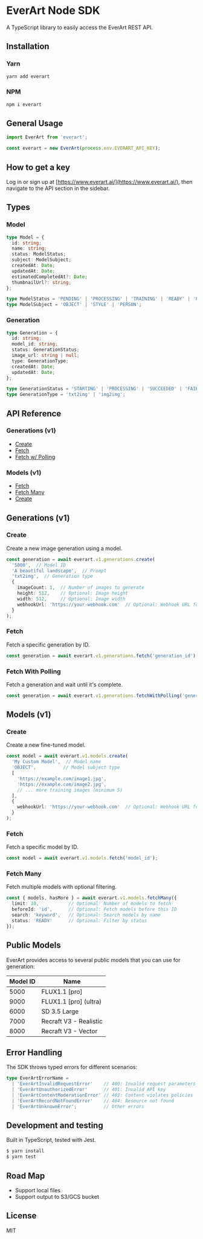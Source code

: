 # EverArt Node SDK

A TypeScript library to easily access the EverArt REST API.

## Installation

### Yarn
```bash
yarn add everart
```
### NPM
```bash
npm i everart
```

## General Usage

```typescript
import EverArt from 'everart';

const everart = new EverArt(process.env.EVERART_API_KEY);
```

## How to get a key
Log in or sign up at [https://www.everart.ai/](https://www.everart.ai/), then navigate to the API section in the sidebar.

## Types

### Model

```typescript
type Model = {
  id: string;
  name: string;
  status: ModelStatus;
  subject: ModelSubject;
  createdAt: Date;
  updatedAt: Date;
  estimatedCompletedAt?: Date;
  thumbnailUrl?: string;
};

type ModelStatus = 'PENDING' | 'PROCESSING' | 'TRAINING' | 'READY' | 'FAILED' | 'CANCELED';
type ModelSubject = 'OBJECT' | 'STYLE' | 'PERSON';
```

### Generation

```typescript
type Generation = {
  id: string;
  model_id: string;
  status: GenerationStatus;
  image_url: string | null;
  type: GenerationType;
  createdAt: Date;
  updatedAt: Date;
};

type GenerationStatus = 'STARTING' | 'PROCESSING' | 'SUCCEEDED' | 'FAILED' | 'CANCELED';
type GenerationType = 'txt2img' | 'img2img';
```

## API Reference

### Generations (v1)
- [Create](#create)
- [Fetch](#fetch)
- [Fetch w/ Polling](#fetch-with-polling)

### Models (v1)
- [Fetch](#fetch)
- [Fetch Many](#fetch-many)
- [Create](#create)

## Generations (v1)

### Create

Create a new image generation using a model.

```typescript
const generation = await everart.v1.generations.create(
  '5000',  // Model ID
  'A beautiful landscape',  // Prompt
  'txt2img',  // Generation type
  { 
    imageCount: 1,  // Number of images to generate
    height: 512,    // Optional: Image height
    width: 512,     // Optional: Image width
    webhookUrl: 'https://your-webhook.com'  // Optional: Webhook URL for status updates
  }
);
```

### Fetch

Fetch a specific generation by ID.

```typescript
const generation = await everart.v1.generations.fetch('generation_id');
```

### Fetch With Polling

Fetch a generation and wait until it's complete.

```typescript
const generation = await everart.v1.generations.fetchWithPolling('generation_id');
```

## Models (v1)

### Create

Create a new fine-tuned model.

```typescript
const model = await everart.v1.models.create(
  'My Custom Model',  // Model name
  'OBJECT',          // Model subject type
  [
    'https://example.com/image1.jpg',
    'https://example.com/image2.jpg',
    // ... more training images (minimum 5)
  ],
  {
    webhookUrl: 'https://your-webhook.com'  // Optional: Webhook URL for training updates
  }
);
```

### Fetch

Fetch a specific model by ID.

```typescript
const model = await everart.v1.models.fetch('model_id');
```

### Fetch Many

Fetch multiple models with optional filtering.

```typescript
const { models, hasMore } = await everart.v1.models.fetchMany({
  limit: 10,           // Optional: Number of models to fetch
  beforeId: 'id',      // Optional: Fetch models before this ID
  search: 'keyword',   // Optional: Search models by name
  status: 'READY'      // Optional: Filter by status
});
```

## Public Models

EverArt provides access to several public models that you can use for generation:

| Model ID | Name |
|----------|------|
| 5000 | FLUX1.1 [pro] |
| 9000 | FLUX1.1 [pro] (ultra) |
| 6000 | SD 3.5 Large |
| 7000 | Recraft V3 - Realistic |
| 8000 | Recraft V3 - Vector |

## Error Handling

The SDK throws typed errors for different scenarios:

```typescript
type EverArtErrorName =
  | 'EverArtInvalidRequestError'    // 400: Invalid request parameters
  | 'EverArtUnauthorizedError'      // 401: Invalid API key
  | 'EverArtContentModerationError' // 403: Content violates policies
  | 'EverArtRecordNotFoundError'    // 404: Resource not found
  | 'EverArtUnknownError';          // Other errors
```

## Development and testing

Built in TypeScript, tested with Jest.

```bash
$ yarn install
$ yarn test
```

## Road Map

- Support local files
- Support output to S3/GCS bucket

## License

MIT